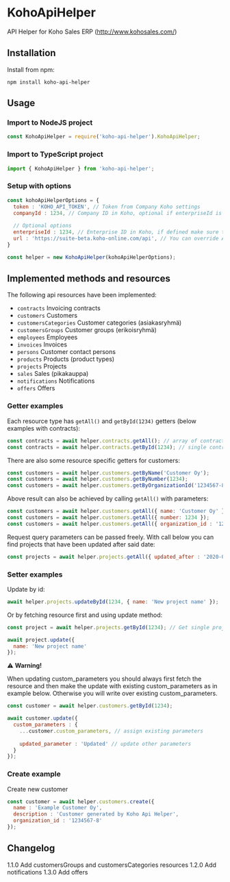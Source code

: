 # KohoApiHelper

API Helper for Koho Sales ERP (<http://www.kohosales.com/>)

## Installation

Install from npm:

```
npm install koho-api-helper
```

## Usage

### Import to NodeJS project

```javascript
const KohoApiHelper = require('koho-api-helper').KohoApiHelper;
```

### Import to TypeScript project

```javascript
import { KohoApiHelper } from 'koho-api-helper';
```

### Setup with options

```javascript
const kohoApiHelperOptions = {
  token : 'KOHO_API_TOKEN', // Token from Company Koho settings
  companyId : 1234, // Company ID in Koho, optional if enterpriseId is defined
  
  // Optional options
  enterpriseId : 1234, // Enterprise ID in Koho, if defined make sure to use enterprise token
  url : 'https://suite-beta.koho-online.com/api', // You can override API url with this property 
}

const helper = new KohoApiHelper(kohoApiHelperOptions);
```

## Implemented methods and resources

The following api resources have been implemented:

* `contracts` Invoicing contracts
* `customers` Customers
* `customersCategories` Customer categories (asiakasryhmä)
* `customersGroups` Customer groups (erikoisryhmä)
* `employees` Employees
* `invoices` Invoices
* `persons` Customer contact persons
* `products` Products (product types)
* `projects` Projects
* `sales` Sales (pikakauppa)
* `notifications` Notifications
* `offers` Offers

### Getter examples

Each resource type has `getAll()` and `getById(1234)` getters (below examples with contracts): 

```javascript
const contracts = await helper.contracts.getAll(); // array of contract instances
const contracts = await helper.contracts.getById(1234); // single contract instance
```

There are also some resource specific getters for customers:

```javascript
const customers = await helper.customers.getByName('Customer Oy');
const customers = await helper.customers.getByNumber(1234);
const customers = await helper.customers.getByOrganizationId('1234567-8');
```

Above result can also be achieved by calling `getAll()` with parameters:

```javascript
const customers = await helper.customers.getAll({ name: 'Customer Oy' });
const customers = await helper.customers.getAll({ number: 1234 });
const customers = await helper.customers.getAll({ organization_id : '1234567-8' });
```

Request query parameters can be passed freely. With call below you can find projects that have been updated after said date:

```javascript
const projects = await helper.projects.getAll({ updated_after : '2020-06-01' });
```

### Setter examples

Update by id:

```javascript
await helper.projects.updateById(1234, { name: 'New project name' });
```

Or by fetching resource first and using update method:

```javascript
const project = await helper.projects.getById(1234); // Get single project instance

await project.update({
  name: 'New project name'
});
```

:warning:  **Warning!**

When updating custom_parameters you should always first fetch the resource and then make the update with existing custom_parameters as in example below. Otherwise you will write over existing custom_parameters.

```javascript
const customer = await helper.customers.getById(1234);

await customer.update({
  custom_parameters : {
    ...customer.custom_parameters, // assign existing parameters
  
    updated_parameter : 'Updated' // update other parameters
  }
});
```

### Create example

Create new customer

```javascript
const customer = await helper.customers.create({
  name : 'Example Customer Oy',
  description : 'Customer generated by Koho Api Helper',
  organization_id : '1234567-8'
});
```

## Changelog

1.1.0 Add customersGroups and customersCategories resources
1.2.0 Add notifications
1.3.0 Add offers